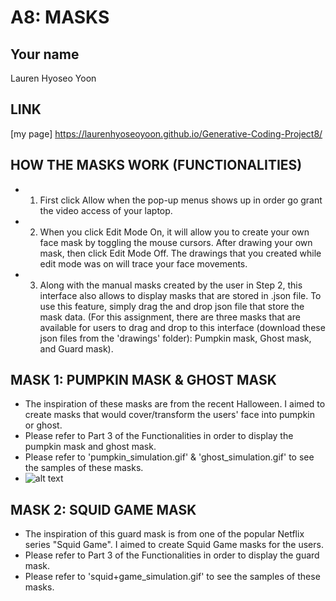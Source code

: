 # A8: MASKS

## Your name
Lauren Hyoseo Yoon

## LINK
[my page] https://laurenhyoseoyoon.github.io/Generative-Coding-Project8/ 

## HOW THE MASKS WORK (FUNCTIONALITIES)
- 1. First click Allow when the pop-up menus shows up in order go grant the video access of your laptop. 
- 2. When you click Edit Mode On, it will allow you to create your own face mask by toggling the mouse cursors. After drawing your own mask, then click Edit Mode Off. The drawings that you created while edit mode was on will trace your face movements. 
- 3. Along with the manual masks created by the user in Step 2, this interface also allows to display masks that are stored in .json file. To use this feature, simply drag the and drop json file that store the mask data. (For this assignment, there are three masks that are available for users to drag and drop to this interface (download these json files from the 'drawings' folder): Pumpkin mask, Ghost mask, and Guard mask). 

## MASK 1: PUMPKIN MASK & GHOST MASK
- The inspiration of these masks are from the recent Halloween. I aimed to create masks that would cover/transform the users' face into pumpkin or ghost. 
- Please refer to Part 3 of the Functionalities in order to display the pumpkin mask and ghost mask. 
- Please refer to 'pumpkin_simulation.gif' & 'ghost_simulation.gif' to see the samples of these masks. 
- ![alt text](https://github.com/laurenhyoseoyoon/Generative-Coding-Project8/blob/main/drawings/ghost.png)


## MASK 2: SQUID GAME MASK
- The inspiration of this guard mask is from one of the popular Netflix series "Squid Game". I aimed to create Squid Game masks for the users. 
- Please refer to Part 3 of the Functionalities in order to display the guard mask. 
- Please refer to 'squid+game_simulation.gif' to see the samples of these masks. 

